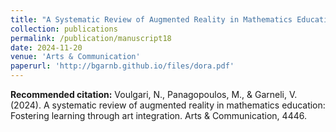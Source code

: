 ```yaml
---
title: "A Systematic Review of Augmented Reality in Mathematics Education: Fostering Learning through Art Integration"
collection: publications
permalink: /publication/manuscript18
date: 2024-11-20
venue: 'Arts & Communication'
paperurl: 'http://bgarnb.github.io/files/dora.pdf'
---
```


<b> Recommended citation:</b> Voulgari, N., Panagopoulos, M., & Garneli, V. (2024). A systematic review of augmented reality in mathematics education: Fostering learning through art integration. Arts & Communication, 4446.
